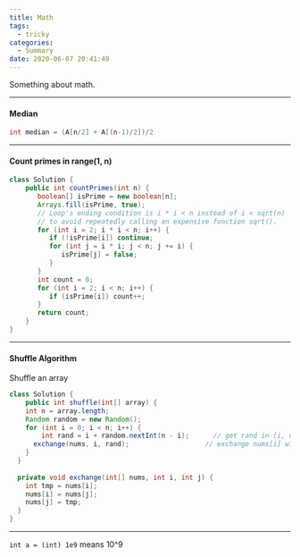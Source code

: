 ```yaml
---
title: Math 
tags:
  - tricky
categories:
  - Summary
date: 2020-06-07 20:41:49
---
```


Something about math.

<!--more-->

---

#### Median

```java
int median = (A[n/2] + A[(n-1)/2])/2
```

---

#### Count primes in range(1, n)

```java
class Solution {
    public int countPrimes(int n) {
       boolean[] isPrime = new boolean[n];
       Arrays.fill(isPrime, true);
       // Loop's ending condition is i * i < n instead of i < sqrt(n)
       // to avoid repeatedly calling an expensive function sqrt().
       for (int i = 2; i * i < n; i++) {
          if (!isPrime[i]) continue;
          for (int j = i * i; j < n; j += i) {
             isPrime[j] = false;
          }
       }
       int count = 0;
       for (int i = 2; i < n; i++) {
          if (isPrime[i]) count++;
       }
       return count;
    }
}
```

---

#### Shuffle Algorithm

Shuffle an array

```java
class Solution {
	public int shuffle(int[] array) {
    int n = array.length;
    Random random = new Random();
    for (int i = 0; i < n; i++) {
  		int rand = i + random.nextInt(n - i);      // get rand in [i, n]
      exchange(nums, i, rand);                   // exchange nums[i] with nums[rand]
    }
  }
  
  private void exchange(int[] nums, int i, int j) {
    int tmp = nums[i];
    nums[i] = nums[j];
    nums[j] = tmp;
  }
}
```

---

`int a = (int) 1e9` means 10^9